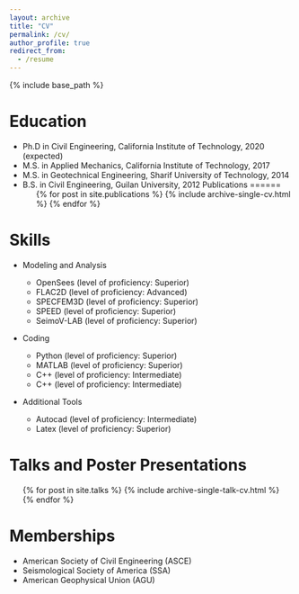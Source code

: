 ```yaml
---
layout: archive
title: "CV"
permalink: /cv/
author_profile: true
redirect_from:
  - /resume
---
```


{% include base_path %}

Education
======
* Ph.D in Civil Engineering, California Institute of Technology, 2020 (expected)
* M.S. in Applied Mechanics, California Institute of Technology, 2017
* M.S. in Geotechnical Engineering, Sharif University of Technology, 2014
* B.S. in Civil Engineering, Guilan University, 2012
Publications
======
  <ul>{% for post in site.publications %}
    {% include archive-single-cv.html %}
  {% endfor %}</ul>
  
Skills
======
* Modeling and Analysis
  * OpenSees (level of proficiency: Superior)
  * FLAC2D (level of proficiency: Advanced)
  * SPECFEM3D (level of proficiency: Superior)
  * SPEED (level of proficiency: Superior)
  * SeimoV-LAB (level of proficiency: Superior)

* Coding
  * Python (level of proficiency: Superior)
  * MATLAB (level of proficiency: Superior)
  * C++ (level of proficiency: Intermediate)
  * C++ (level of proficiency: Intermediate)
* Additional Tools
  * Autocad (level of proficiency: Intermediate)
  * Latex (level of proficiency: Superior)

Talks and Poster Presentations
======
  <ul>{% for post in site.talks %}
    {% include archive-single-talk-cv.html %}
  {% endfor %}</ul>
  
 
Memberships
======
* American Society of Civil Engineering (ASCE)
* Seismological Society of America (SSA)
* American Geophysical Union (AGU)
